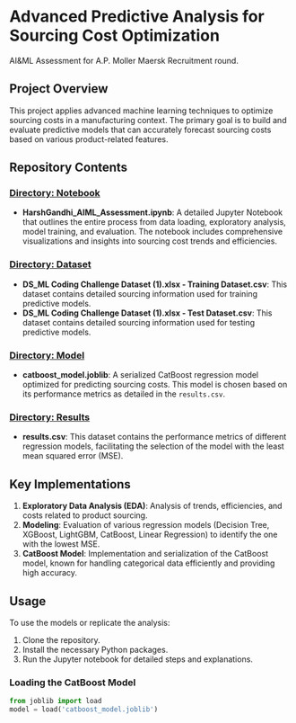 # Advanced Predictive Analysis for Sourcing Cost Optimization
AI&amp;ML Assessment for A.P. Moller Maersk Recruitment round.

## Project Overview
This project applies advanced machine learning techniques to optimize sourcing costs in a manufacturing context. The primary goal is to build and evaluate predictive models that can accurately forecast sourcing costs based on various product-related features.

## Repository Contents

### [Directory: Notebook](https://github.com/HarshGandhi2111/HarshGandhi_AIML_Assessment/tree/main/Notebook)
- **HarshGandhi_AIML_Assessment.ipynb**: A detailed Jupyter Notebook that outlines the entire process from data loading, exploratory analysis, model training, and evaluation. The notebook includes comprehensive visualizations and insights into sourcing cost trends and efficiencies.

### [Directory: Dataset](https://github.com/HarshGandhi2111/HarshGandhi_AIML_Assessment/tree/main/Dataset)
- **DS_ML Coding Challenge Dataset (1).xlsx - Training Dataset.csv**: This dataset contains detailed sourcing information used for training predictive models.
- **DS_ML Coding Challenge Dataset (1).xlsx - Test Dataset.csv**: This dataset contains detailed sourcing information used for testing predictive models.

### [Directory: Model](https://github.com/HarshGandhi2111/HarshGandhi_AIML_Assessment/tree/main/Model)
- **catboost_model.joblib**: A serialized CatBoost regression model optimized for predicting sourcing costs. This model is chosen based on its performance metrics as detailed in the `results.csv`.

### [Directory: Results](https://github.com/HarshGandhi2111/HarshGandhi_AIML_Assessment/tree/main/Results)
- **results.csv**: This dataset contains the performance metrics of different regression models, facilitating the selection of the model with the least mean squared error (MSE).

## Key Implementations
1. **Exploratory Data Analysis (EDA)**: Analysis of trends, efficiencies, and costs related to product sourcing.
2. **Modeling**: Evaluation of various regression models (Decision Tree, XGBoost, LightGBM, CatBoost, Linear Regression) to identify the one with the lowest MSE.
3. **CatBoost Model**: Implementation and serialization of the CatBoost model, known for handling categorical data efficiently and providing high accuracy.

## Usage
To use the models or replicate the analysis:
1. Clone the repository.
2. Install the necessary Python packages.
3. Run the Jupyter notebook for detailed steps and explanations.

### Loading the CatBoost Model
```python
from joblib import load
model = load('catboost_model.joblib')
